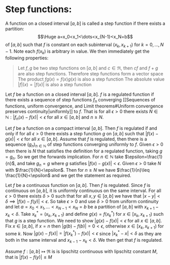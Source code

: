 
# Step functions:

A function on a closed interval $[a,b]$ is called a step function if there exists a partition:$$\Huge a=x_0<x_1<\dots<x_{N-1}<x_N=b$$of $[a,b]$ such that $f$ is constant on each subinterval $(x_k,x_{k+1})$ for $k=0,\dots,N-1$. Note each $f(x_k)$ is arbitrary in value. We then immediately get the following properties:
> Let $f,g$ be two step functions on $[a,b]$ and $c\in\Re$, then $cf$ and $f+g$ are also step functions. Therefore step functions form a vector space
> The product $fg(x)=f(x)g(x)$ is also a step function
> The absolute value $|f|(x)=|f(x)|$ is also a step function

Let $f$ be a function on a closed interval $[a,b]$. $f$ is a regulated function if there exists a sequence of step functions $f_n$ converging [[Sequences of functions, uniform convergence, and Limit theorems#Uniform convergence preserves continuity|uniformly]] to $f$. That is for all $\epsilon>0$ there exists $N\in \mathbb{N}:|f_n(x)-f(x)|<\epsilon$ for all $x\in[a,b]$ and $n\geq N$.

Let $f$ be a function on a compact interval $[a,b]$. Then $f$ is regulated if and only if for all $\epsilon>0$ there exists a step function $g$ on $[a,b]$ such that $|f(x)-g(x)|<\epsilon$ for all $x\in[a,b]$. Assume that $f$ is regulated, then there is a sequence $(g_n)_{n\in \mathbb{N}}$ of step functions converging uniformly to $f$. Given $\epsilon>0$ then there is $N$ that satisfies the definition for a regulated function, taking $g=g_n$. So we get the forwards implication. For $n\in \mathbb{N}$ take $\epsilon=\frac{1}{n}$, and take $g_n=g$ where $g$ satisfies $|f(x)-g(x)|<\epsilon$. Given $\epsilon>0$ take $N$ with $\frac{1}{N}<\epsilon$. Then for $n\geq N$ we have $\frac{1}{n}\leq \frac{1}{N}<\epsilon$ and we get the statement as required.

Let $f$ be a continuous function on $[a,b]$. Then $f$ is regulated. Since $f$ is continuous on $[a,b]$, it is uniformly continuous on the same interval. For all $\epsilon>0$ there exists $\delta>0$ such that for all $x,y\in[a,b]$ we have that $|x-y|<\delta\implies|f(x)-f(y)|<\epsilon$. So take $\epsilon>0$ and use $\delta>0$ from uniform continuity and let $a=x_0<x_1,\dots<x_{N-1}<x_N=b$ be a partition of $[a,b]$ with $x_{k+1}-x_k<\delta$. Take $x^*_k=(x_k,x_{k+1})$ and define $g(x)=f(x_k^*)$ for $x\in[x_k,x_{k+1})$ such that $g$ is a step function. We need to show $|g(x)-f(x)|<\epsilon$ for all $x\in[a,b]$. Fix $x\in[a,b]$, if $x=n$ then $|g(b)-f(b)|=0<\epsilon$, otherwise $x\in[x_k,x_{k+1})$ for some $k$. Now $|g(x)-f(x)|=|f(x_k^*)-f(x)|<\epsilon$ since $|x_k^*-x|<\delta$ as they are both in the same interval and $x_{k-1}-x_k<\delta$. We then get that $f$ is regulated.

Assume $f:[a,b]\mapsto\Re$ is is lipschitz continuous with lipschitz constant $M$, that is $|f(x)-f(y)|\leq M$